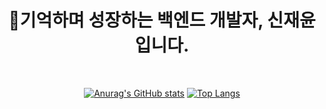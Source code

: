 <div align = center>  
  <h1>🐺기억하며 성장하는 백엔드 개발자, 신재윤입니다.</h1>
</div>

<br>

<div align = center>
  
[![Anurag's GitHub stats](https://github-readme-stats.vercel.app/api?username=Shin-Jae-Yoon&theme=react&show_icons=true)](https://github.com/anuraghazra/github-readme-stats) 
[![Top Langs](https://github-readme-stats.vercel.app/api/top-langs/?username=Shin-Jae-Yoon&layout=compact&theme=react)](https://github.com/metleeha)
  
</div>
